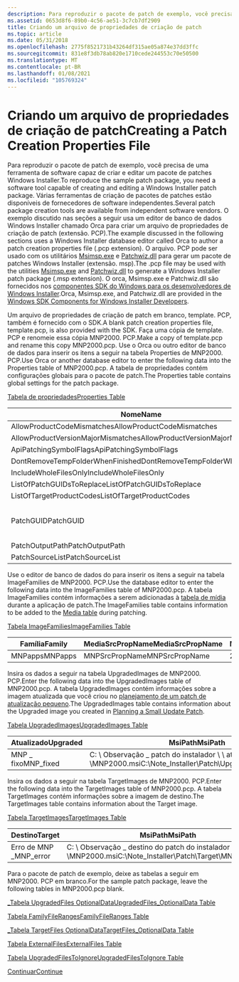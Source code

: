 ```yaml
---
description: Para reproduzir o pacote de patch de exemplo, você precisa de uma ferramenta de software capaz de criar e editar um pacote de patches Windows Installer.
ms.assetid: 0653d8f6-89b0-4c56-ae51-3c7cb7df2909
title: Criando um arquivo de propriedades de criação de patch
ms.topic: article
ms.date: 05/31/2018
ms.openlocfilehash: 2775f8521731b43264df315ae05a874e37dd3ffc
ms.sourcegitcommit: 831e8f3db78ab820e1710cede244553c70e50500
ms.translationtype: MT
ms.contentlocale: pt-BR
ms.lasthandoff: 01/08/2021
ms.locfileid: "105769324"
---
```

# <a name="creating-a-patch-creation-properties-file"></a><span data-ttu-id="dd183-103">Criando um arquivo de propriedades de criação de patch</span><span class="sxs-lookup"><span data-stu-id="dd183-103">Creating a Patch Creation Properties File</span></span>

<span data-ttu-id="dd183-104">Para reproduzir o pacote de patch de exemplo, você precisa de uma ferramenta de software capaz de criar e editar um pacote de patches Windows Installer.</span><span class="sxs-lookup"><span data-stu-id="dd183-104">To reproduce the sample patch package, you need a software tool capable of creating and editing a Windows Installer patch package.</span></span> <span data-ttu-id="dd183-105">Várias ferramentas de criação de pacotes de patches estão disponíveis de fornecedores de software independentes.</span><span class="sxs-lookup"><span data-stu-id="dd183-105">Several patch package creation tools are available from independent software vendors.</span></span> <span data-ttu-id="dd183-106">O exemplo discutido nas seções a seguir usa um editor de banco de dados Windows Installer chamado Orca para criar um arquivo de propriedades de criação de patch (extensão. PCP).</span><span class="sxs-lookup"><span data-stu-id="dd183-106">The example discussed in the following sections uses a Windows Installer database editor called Orca to author a patch creation properties file (.pcp extension).</span></span> <span data-ttu-id="dd183-107">O arquivo. PCP pode ser usado com os utilitários [Msimsp.exe](msimsp-exe.md) e [Patchwiz.dll](patchwiz-dll.md) para gerar um pacote de patches Windows Installer (extensão. msp).</span><span class="sxs-lookup"><span data-stu-id="dd183-107">The .pcp file may be used with the utilities [Msimsp.exe](msimsp-exe.md) and [Patchwiz.dll](patchwiz-dll.md) to generate a Windows Installer patch package (.msp extension).</span></span> <span data-ttu-id="dd183-108">O orca, Msimsp.exe e Patchwiz.dll são fornecidos nos [componentes SDK do Windows para os desenvolvedores de Windows Installer](platform-sdk-components-for-windows-installer-developers.md).</span><span class="sxs-lookup"><span data-stu-id="dd183-108">Orca, Msimsp.exe, and Patchwiz.dll are provided in the [Windows SDK Components for Windows Installer Developers](platform-sdk-components-for-windows-installer-developers.md).</span></span>

<span data-ttu-id="dd183-109">Um arquivo de propriedades de criação de patch em branco, template. PCP, também é fornecido com o SDK.</span><span class="sxs-lookup"><span data-stu-id="dd183-109">A blank patch creation properties file, template.pcp, is also provided with the SDK.</span></span> <span data-ttu-id="dd183-110">Faça uma cópia de template. PCP e renomeie essa cópia MNP2000. PCP.</span><span class="sxs-lookup"><span data-stu-id="dd183-110">Make a copy of template.pcp and rename this copy MNP2000.pcp.</span></span> <span data-ttu-id="dd183-111">Use o Orca ou outro editor de banco de dados para inserir os itens a seguir na tabela Properties de MNP2000. PCP.</span><span class="sxs-lookup"><span data-stu-id="dd183-111">Use Orca or another database editor to enter the following data into the Properties table of MNP2000.pcp.</span></span> <span data-ttu-id="dd183-112">A tabela de propriedades contém configurações globais para o pacote de patch.</span><span class="sxs-lookup"><span data-stu-id="dd183-112">The Properties table contains global settings for the patch package.</span></span>

[<span data-ttu-id="dd183-113">Tabela de propriedades</span><span class="sxs-lookup"><span data-stu-id="dd183-113">Properties Table</span></span>](properties-table-patchwiz-dll-.md)



| <span data-ttu-id="dd183-114">Nome</span><span class="sxs-lookup"><span data-stu-id="dd183-114">Name</span></span>                               | <span data-ttu-id="dd183-115">Valor</span><span class="sxs-lookup"><span data-stu-id="dd183-115">Value</span></span>                                  |
|------------------------------------|----------------------------------------|
| <span data-ttu-id="dd183-116">AllowProductCodeMismatches</span><span class="sxs-lookup"><span data-stu-id="dd183-116">AllowProductCodeMismatches</span></span>         | <span data-ttu-id="dd183-117">1</span><span class="sxs-lookup"><span data-stu-id="dd183-117">1</span></span>                                      |
| <span data-ttu-id="dd183-118">AllowProductVersionMajorMismatches</span><span class="sxs-lookup"><span data-stu-id="dd183-118">AllowProductVersionMajorMismatches</span></span> | <span data-ttu-id="dd183-119">1</span><span class="sxs-lookup"><span data-stu-id="dd183-119">1</span></span>                                      |
| <span data-ttu-id="dd183-120">ApiPatchingSymbolFlags</span><span class="sxs-lookup"><span data-stu-id="dd183-120">ApiPatchingSymbolFlags</span></span>             | <span data-ttu-id="dd183-121">0x00000000</span><span class="sxs-lookup"><span data-stu-id="dd183-121">0x00000000</span></span>                             |
| <span data-ttu-id="dd183-122">DontRemoveTempFolderWhenFinished</span><span class="sxs-lookup"><span data-stu-id="dd183-122">DontRemoveTempFolderWhenFinished</span></span>   | <span data-ttu-id="dd183-123">1</span><span class="sxs-lookup"><span data-stu-id="dd183-123">1</span></span>                                      |
| <span data-ttu-id="dd183-124">IncludeWholeFilesOnly</span><span class="sxs-lookup"><span data-stu-id="dd183-124">IncludeWholeFilesOnly</span></span>              | <span data-ttu-id="dd183-125">0</span><span class="sxs-lookup"><span data-stu-id="dd183-125">0</span></span>                                      |
| <span data-ttu-id="dd183-126">ListOfPatchGUIDsToReplace</span><span class="sxs-lookup"><span data-stu-id="dd183-126">ListOfPatchGUIDsToReplace</span></span>          |                                        |
| <span data-ttu-id="dd183-127">ListOfTargetProductCodes</span><span class="sxs-lookup"><span data-stu-id="dd183-127">ListOfTargetProductCodes</span></span>           | \*                                     |
| <span data-ttu-id="dd183-128">PatchGUID</span><span class="sxs-lookup"><span data-stu-id="dd183-128">PatchGUID</span></span>                          | <span data-ttu-id="dd183-129">{5406B219-A1AC-4BC4-8695-72292C8195AC}</span><span class="sxs-lookup"><span data-stu-id="dd183-129">{5406B219-A1AC-4BC4-8695-72292C8195AC}</span></span> |
| <span data-ttu-id="dd183-130">PatchOutputPath</span><span class="sxs-lookup"><span data-stu-id="dd183-130">PatchOutputPath</span></span>                    | <span data-ttu-id="dd183-131">c: \\ output. msp</span><span class="sxs-lookup"><span data-stu-id="dd183-131">c:\\output.msp</span></span>                         |
| <span data-ttu-id="dd183-132">PatchSourceList</span><span class="sxs-lookup"><span data-stu-id="dd183-132">PatchSourceList</span></span>                    | <span data-ttu-id="dd183-133">PatchSourceList</span><span class="sxs-lookup"><span data-stu-id="dd183-133">PatchSourceList</span></span>                        |



 

<span data-ttu-id="dd183-134">Use o editor de banco de dados do para inserir os itens a seguir na tabela ImageFamilies de MNP2000. PCP.</span><span class="sxs-lookup"><span data-stu-id="dd183-134">Use the database editor to enter the following data into the ImageFamilies table of MNP2000.pcp.</span></span> <span data-ttu-id="dd183-135">A tabela ImageFamilies contém informações a serem adicionadas à [tabela de mídia](media-table.md) durante a aplicação de patch.</span><span class="sxs-lookup"><span data-stu-id="dd183-135">The ImageFamilies table contains information to be added to the [Media table](media-table.md) during patching.</span></span>

[<span data-ttu-id="dd183-136">Tabela ImageFamilies</span><span class="sxs-lookup"><span data-stu-id="dd183-136">ImageFamilies Table</span></span>](imagefamilies-table-patchwiz-dll-.md)



| <span data-ttu-id="dd183-137">Família</span><span class="sxs-lookup"><span data-stu-id="dd183-137">Family</span></span>  | <span data-ttu-id="dd183-138">MediaSrcPropName</span><span class="sxs-lookup"><span data-stu-id="dd183-138">MediaSrcPropName</span></span> | <span data-ttu-id="dd183-139">MediaDiskId</span><span class="sxs-lookup"><span data-stu-id="dd183-139">MediaDiskId</span></span> | <span data-ttu-id="dd183-140">FileSequenceStart</span><span class="sxs-lookup"><span data-stu-id="dd183-140">FileSequenceStart</span></span> | <span data-ttu-id="dd183-141">DiskPrompt</span><span class="sxs-lookup"><span data-stu-id="dd183-141">DiskPrompt</span></span> | <span data-ttu-id="dd183-142">VolumeLabel</span><span class="sxs-lookup"><span data-stu-id="dd183-142">VolumeLabel</span></span> |
|---------|------------------|-------------|-------------------|------------|-------------|
| <span data-ttu-id="dd183-143">MNPapps</span><span class="sxs-lookup"><span data-stu-id="dd183-143">MNPapps</span></span> | <span data-ttu-id="dd183-144">MNPSrcPropName</span><span class="sxs-lookup"><span data-stu-id="dd183-144">MNPSrcPropName</span></span>   | <span data-ttu-id="dd183-145">2</span><span class="sxs-lookup"><span data-stu-id="dd183-145">2</span></span>           | <span data-ttu-id="dd183-146">1000</span><span class="sxs-lookup"><span data-stu-id="dd183-146">1000</span></span>              |            |             |



 

<span data-ttu-id="dd183-147">Insira os dados a seguir na tabela UpgradedImages de MNP2000. PCP.</span><span class="sxs-lookup"><span data-stu-id="dd183-147">Enter the following data into the UpgradedImages table of MNP2000.pcp.</span></span> <span data-ttu-id="dd183-148">A tabela UpgradedImages contém informações sobre a imagem atualizada que você criou no [planejamento de um patch de atualização pequeno](planning-a-small-update-patch.md).</span><span class="sxs-lookup"><span data-stu-id="dd183-148">The UpgradedImages table contains information about the Upgraded image you created in [Planning a Small Update Patch](planning-a-small-update-patch.md).</span></span>

[<span data-ttu-id="dd183-149">Tabela UpgradedImages</span><span class="sxs-lookup"><span data-stu-id="dd183-149">UpgradedImages Table</span></span>](upgradedimages-table-patchwiz-dll-.md)



| <span data-ttu-id="dd183-150">Atualizado</span><span class="sxs-lookup"><span data-stu-id="dd183-150">Upgraded</span></span>   | <span data-ttu-id="dd183-151">MsiPath</span><span class="sxs-lookup"><span data-stu-id="dd183-151">MsiPath</span></span>                                           | <span data-ttu-id="dd183-152">PatchMsiPath</span><span class="sxs-lookup"><span data-stu-id="dd183-152">PatchMsiPath</span></span> | <span data-ttu-id="dd183-153">SymbolPaths</span><span class="sxs-lookup"><span data-stu-id="dd183-153">SymbolPaths</span></span> | <span data-ttu-id="dd183-154">Família</span><span class="sxs-lookup"><span data-stu-id="dd183-154">Family</span></span>  |
|------------|---------------------------------------------------|--------------|-------------|---------|
| <span data-ttu-id="dd183-155">MNP \_ fixo</span><span class="sxs-lookup"><span data-stu-id="dd183-155">MNP\_fixed</span></span> | <span data-ttu-id="dd183-156">C: \\ Observação \_ patch do instalador \\ \\ atualizado \\MNP2000.msi</span><span class="sxs-lookup"><span data-stu-id="dd183-156">C:\\Note\_Installer\\Patch\\Upgraded\\MNP2000.msi</span></span> |              |             | <span data-ttu-id="dd183-157">MNPapps</span><span class="sxs-lookup"><span data-stu-id="dd183-157">MNPapps</span></span> |



 

<span data-ttu-id="dd183-158">Insira os dados a seguir na tabela TargetImages de MNP2000. PCP.</span><span class="sxs-lookup"><span data-stu-id="dd183-158">Enter the following data into the TargetImages table of MNP2000.pcp.</span></span> <span data-ttu-id="dd183-159">A tabela TargetImages contém informações sobre a imagem de destino.</span><span class="sxs-lookup"><span data-stu-id="dd183-159">The TargetImages table contains information about the Target image.</span></span>

[<span data-ttu-id="dd183-160">Tabela TargetImages</span><span class="sxs-lookup"><span data-stu-id="dd183-160">TargetImages Table</span></span>](targetimages-table-patchwiz-dll-.md)



| <span data-ttu-id="dd183-161">Destino</span><span class="sxs-lookup"><span data-stu-id="dd183-161">Target</span></span>     | <span data-ttu-id="dd183-162">MsiPath</span><span class="sxs-lookup"><span data-stu-id="dd183-162">MsiPath</span></span>                                         | <span data-ttu-id="dd183-163">SymbolPaths</span><span class="sxs-lookup"><span data-stu-id="dd183-163">SymbolPaths</span></span> | <span data-ttu-id="dd183-164">Atualizado</span><span class="sxs-lookup"><span data-stu-id="dd183-164">Upgraded</span></span>   | <span data-ttu-id="dd183-165">Ordem</span><span class="sxs-lookup"><span data-stu-id="dd183-165">Order</span></span> | <span data-ttu-id="dd183-166">ProductValidateFlags</span><span class="sxs-lookup"><span data-stu-id="dd183-166">ProductValidateFlags</span></span> | <span data-ttu-id="dd183-167">IgnoreMissingSrcFiles</span><span class="sxs-lookup"><span data-stu-id="dd183-167">IgnoreMissingSrcFiles</span></span> |
|------------|-------------------------------------------------|-------------|------------|-------|----------------------|-----------------------|
| <span data-ttu-id="dd183-168">Erro de MNP \_</span><span class="sxs-lookup"><span data-stu-id="dd183-168">MNP\_error</span></span> | <span data-ttu-id="dd183-169">C: \\ Observação \_ destino do patch do instalador \\ \\ \\MNP2000.msi</span><span class="sxs-lookup"><span data-stu-id="dd183-169">C:\\Note\_Installer\\Patch\\Target\\MNP2000.msi</span></span> |             | <span data-ttu-id="dd183-170">MNP \_ fixo</span><span class="sxs-lookup"><span data-stu-id="dd183-170">MNP\_fixed</span></span> | <span data-ttu-id="dd183-171">1</span><span class="sxs-lookup"><span data-stu-id="dd183-171">1</span></span>     |                      | <span data-ttu-id="dd183-172">0</span><span class="sxs-lookup"><span data-stu-id="dd183-172">0</span></span>                     |



 

<span data-ttu-id="dd183-173">Para o pacote de patch de exemplo, deixe as tabelas a seguir em MNP2000. PCP em branco.</span><span class="sxs-lookup"><span data-stu-id="dd183-173">For the sample patch package, leave the following tables in MNP2000.pcp blank.</span></span>

[<span data-ttu-id="dd183-174">\_Tabela UpgradedFiles OptionalData</span><span class="sxs-lookup"><span data-stu-id="dd183-174">UpgradedFiles\_OptionalData Table</span></span>](upgradedfiles-optionaldata-table-patchwiz-dll-.md)

[<span data-ttu-id="dd183-175">Tabela FamilyFileRanges</span><span class="sxs-lookup"><span data-stu-id="dd183-175">FamilyFileRanges Table</span></span>](familyfileranges-table-patchwiz-dll-.md)

[<span data-ttu-id="dd183-176">\_Tabela TargetFiles OptionalData</span><span class="sxs-lookup"><span data-stu-id="dd183-176">TargetFiles\_OptionalData Table</span></span>](targetfiles-optionaldata-table-patchwiz-dll-.md)

[<span data-ttu-id="dd183-177">Tabela ExternalFiles</span><span class="sxs-lookup"><span data-stu-id="dd183-177">ExternalFiles Table</span></span>](externalfiles-table-patchwiz-dll-.md)

[<span data-ttu-id="dd183-178">Tabela UpgradedFilesToIgnore</span><span class="sxs-lookup"><span data-stu-id="dd183-178">UpgradedFilesToIgnore Table</span></span>](upgradedfilestoignore-table-patchwiz-dll-.md)

[<span data-ttu-id="dd183-179">Continuar</span><span class="sxs-lookup"><span data-stu-id="dd183-179">Continue</span></span>](generating-a-patch-package.md)

 

 



